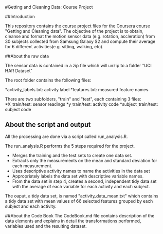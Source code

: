 #Getting and Cleaning Data: Course Project

##Introduction

This repository contains the course project files for the Coursera course "Getting and Cleaning data". The objective of the project is to obtain, cleanse and format the motion sensor data (e.g. rotation, accleration) from 30 subjects collected from Samsung Galaxy S2 and compute their average for 6 different activities(e.g. sitting, walking, etc).


##About the raw data

The sensor data is contained in a zip file which will unzip to a folder "UCI HAR Dataset"

The root folder contains the following files:

*activity_labels.txt: activity label 
*features.txt: measured feature names 

There are two subfolders, "train" and "test", each containing 3 files: 
*X_train/test: sensor readings
*y_train/test: activity code
*subject_train/test: subject code

About the script and output
---------------------------
All the processing are done via a script called run_analysis.R. 

The run_analysis.R performs the 5 steps required for the project.

* Merges the training and the test sets to create one data set.
* Extracts only the measurements on the mean and standard deviation for each measurement. 
* Uses descriptive activity names to name the activities in the data set
* Appropriately labels the data set with descriptive variable names. 
* From the data set in step 4, creates a second, independent tidy data set with the average of each variable for each activity and each subject.

The ouput, a tidy data set, is named "activity_data_mean.txt" which contains a tidy data set with mean values of 66 selected features grouped by each subject and each activity.

##About the Code Book
The CodeBook.md file contains description of the data elements and explains in detail the transformations performed, variables used and the resulting dataset.
